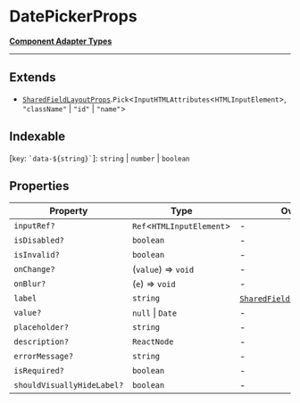 # DatePickerProps

[**Component Adapter Types**](component-inventory.md)

***

## Extends

- [`SharedFieldLayoutProps`](FieldLayout.FieldLayoutTypes.Interface.SharedFieldLayoutProps.md).`Pick`\<`InputHTMLAttributes`\<`HTMLInputElement`\>, `"className"` \| `"id"` \| `"name"`\>

## Indexable

\[`key`: `` `data-${string}` ``\]: `string` \| `number` \| `boolean`

## Properties

| Property | Type | Overrides | Inherited from |
| ------ | ------ | ------ | ------ |
| <a id="inputref"></a> `inputRef?` | `Ref`\<`HTMLInputElement`\> | - | - |
| <a id="isdisabled"></a> `isDisabled?` | `boolean` | - | - |
| <a id="isinvalid"></a> `isInvalid?` | `boolean` | - | - |
| <a id="onchange"></a> `onChange?` | (`value`) => `void` | - | - |
| <a id="onblur"></a> `onBlur?` | (`e`) => `void` | - | - |
| <a id="label"></a> `label` | `string` | [`SharedFieldLayoutProps`](FieldLayout.FieldLayoutTypes.Interface.SharedFieldLayoutProps.md).[`label`](FieldLayout.FieldLayoutTypes.Interface.SharedFieldLayoutProps.md#label) | - |
| <a id="value"></a> `value?` | `null` \| `Date` | - | - |
| <a id="placeholder"></a> `placeholder?` | `string` | - | - |
| <a id="description"></a> `description?` | `ReactNode` | - | [`SharedFieldLayoutProps`](FieldLayout.FieldLayoutTypes.Interface.SharedFieldLayoutProps.md).[`description`](FieldLayout.FieldLayoutTypes.Interface.SharedFieldLayoutProps.md#description) |
| <a id="errormessage"></a> `errorMessage?` | `string` | - | [`SharedFieldLayoutProps`](FieldLayout.FieldLayoutTypes.Interface.SharedFieldLayoutProps.md).[`errorMessage`](FieldLayout.FieldLayoutTypes.Interface.SharedFieldLayoutProps.md#errormessage) |
| <a id="isrequired"></a> `isRequired?` | `boolean` | - | [`SharedFieldLayoutProps`](FieldLayout.FieldLayoutTypes.Interface.SharedFieldLayoutProps.md).[`isRequired`](FieldLayout.FieldLayoutTypes.Interface.SharedFieldLayoutProps.md#isrequired) |
| <a id="shouldvisuallyhidelabel"></a> `shouldVisuallyHideLabel?` | `boolean` | - | [`SharedFieldLayoutProps`](FieldLayout.FieldLayoutTypes.Interface.SharedFieldLayoutProps.md).[`shouldVisuallyHideLabel`](FieldLayout.FieldLayoutTypes.Interface.SharedFieldLayoutProps.md#shouldvisuallyhidelabel) |
